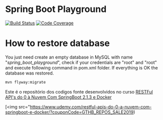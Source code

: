 # Spring Boot Playground

[![Build Status](https://travis-ci.org/leandrocgsi/SpringBootPlayground.svg?branch=master)](https://travis-ci.org/leandrocgsi/SpringBootPlayground)
[![Code Coverage](https://codecov.io/github/leandrocgsi/SpringBootPlayground/coverage.svg)](https://codecov.io/gh/leandrocgsi/SpringBootPlayground)


# How to restore database

You just need create an empty database in MySQL with name "_spring_boot_playground_", check if your credentials are "root" and "root" and execute following command in pom.xml folder. If everything is OK the database was restored.

```sh
mvn flyway:migrate
```

Este é o repositório dos codigos fonte desenvolvidos no curso [RESTFul API's do 0 à Nuvem Com SpringBoot 2.1.3 e Docker](https://www.udemy.com/restful-apis-do-0-a-nuvem-com-springboot-e-docker/?couponCode=GTHB_REPO_SALE2019)

[<img src="https://www.udemy.com/restful-apis-do-0-a-nuvem-com-springboot-e-docker/?couponCode=GTHB_REPOS_SALE2019)